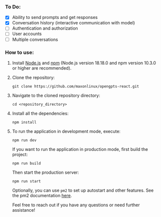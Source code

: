 ### To Do:
- [x] Ability to send prompts and get responses
- [x] Conversation history (interactive communication with model)
- [ ] Authentication and authorization
- [ ] User accounts
- [ ] Multiple conversations

### How to use:
1. Install [Node.js](https://nodejs.org/) and [npm](https://www.npmjs.com/get-npm) (Node.js version 18.18.0 and npm version 10.3.0 or higher are recommended).
   
2. Clone the repository:
    ```
    git clone https://github.com/maxonlinux/opengpts-react.git
    ```

3. Navigate to the cloned repository directory:
    ```
    cd <repository_directory>
    ```

4. Install all the dependencies:
    ```
    npm install
    ```

5. To run the application in development mode, execute:
    ```
    npm run dev
    ```

    If you want to run the application in production mode, first build the project:
    ```
    npm run build
    ```

    Then start the production server:
    ```
    npm run start
    ```

    Optionally, you can use `pm2` to set up autostart and other features. See the pm2 documentation [here](https://pm2.keymetrics.io/docs/usage/quick-start/).

    Feel free to reach out if you have any questions or need further assistance!
